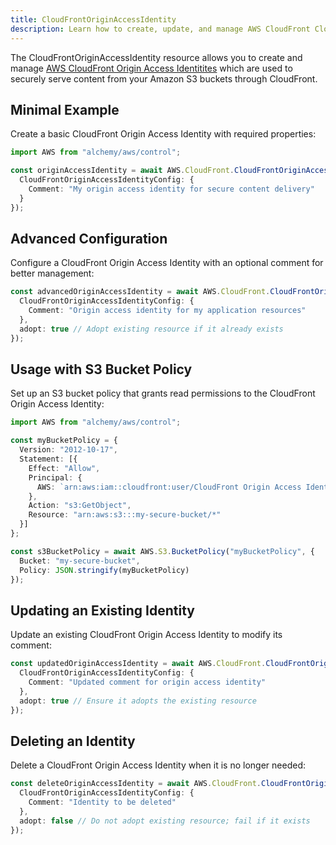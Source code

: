 ```yaml
---
title: CloudFrontOriginAccessIdentity
description: Learn how to create, update, and manage AWS CloudFront CloudFrontOriginAccessIdentitys using Alchemy Cloud Control.
---
```



The CloudFrontOriginAccessIdentity resource allows you to create and manage [AWS CloudFront Origin Access Identitites](https://docs.aws.amazon.com/cloudfront/latest/userguide/) which are used to securely serve content from your Amazon S3 buckets through CloudFront.

## Minimal Example

Create a basic CloudFront Origin Access Identity with required properties:

```ts
import AWS from "alchemy/aws/control";

const originAccessIdentity = await AWS.CloudFront.CloudFrontOriginAccessIdentity("basicOriginAccessIdentity", {
  CloudFrontOriginAccessIdentityConfig: {
    Comment: "My origin access identity for secure content delivery"
  }
});
```

## Advanced Configuration

Configure a CloudFront Origin Access Identity with an optional comment for better management:

```ts
const advancedOriginAccessIdentity = await AWS.CloudFront.CloudFrontOriginAccessIdentity("advancedOriginAccessIdentity", {
  CloudFrontOriginAccessIdentityConfig: {
    Comment: "Origin access identity for my application resources"
  },
  adopt: true // Adopt existing resource if it already exists
});
```

## Usage with S3 Bucket Policy

Set up an S3 bucket policy that grants read permissions to the CloudFront Origin Access Identity:

```ts
import AWS from "alchemy/aws/control";

const myBucketPolicy = {
  Version: "2012-10-17",
  Statement: [{
    Effect: "Allow",
    Principal: {
      AWS: `arn:aws:iam::cloudfront:user/CloudFront Origin Access Identity ${originAccessIdentity.Arn}`
    },
    Action: "s3:GetObject",
    Resource: "arn:aws:s3:::my-secure-bucket/*"
  }]
};

const s3BucketPolicy = await AWS.S3.BucketPolicy("myBucketPolicy", {
  Bucket: "my-secure-bucket",
  Policy: JSON.stringify(myBucketPolicy)
});
```

## Updating an Existing Identity

Update an existing CloudFront Origin Access Identity to modify its comment:

```ts
const updatedOriginAccessIdentity = await AWS.CloudFront.CloudFrontOriginAccessIdentity("updateOriginAccessIdentity", {
  CloudFrontOriginAccessIdentityConfig: {
    Comment: "Updated comment for origin access identity"
  },
  adopt: true // Ensure it adopts the existing resource
});
```

## Deleting an Identity

Delete a CloudFront Origin Access Identity when it is no longer needed:

```ts
const deleteOriginAccessIdentity = await AWS.CloudFront.CloudFrontOriginAccessIdentity("deleteOriginAccessIdentity", {
  CloudFrontOriginAccessIdentityConfig: {
    Comment: "Identity to be deleted"
  },
  adopt: false // Do not adopt existing resource; fail if it exists
});
```
